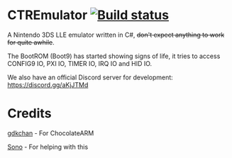 # CTREmulator [![Build status](https://ci.appveyor.com/api/projects/status/68va8fo3ivscnu2j/branch/master?svg=true)](https://ci.appveyor.com/project/Cyuubii/ctremulator/branch/master)
A Nintendo 3DS LLE emulator written in C#, ~~don't expect anything to work for quite awhile~~.

The BootROM (Boot9) has started showing signs of life, it tries to access CONFIG9 IO, PXI IO, TIMER IO, IRQ IO and HID IO.

We also have an official Discord server for development: https://discord.gg/aKjJTMd

# Credits
[gdkchan](https://github.com/gdkchan) - For ChocolateARM

[Sono](https://github.com/MarcuzD) - For helping with this
